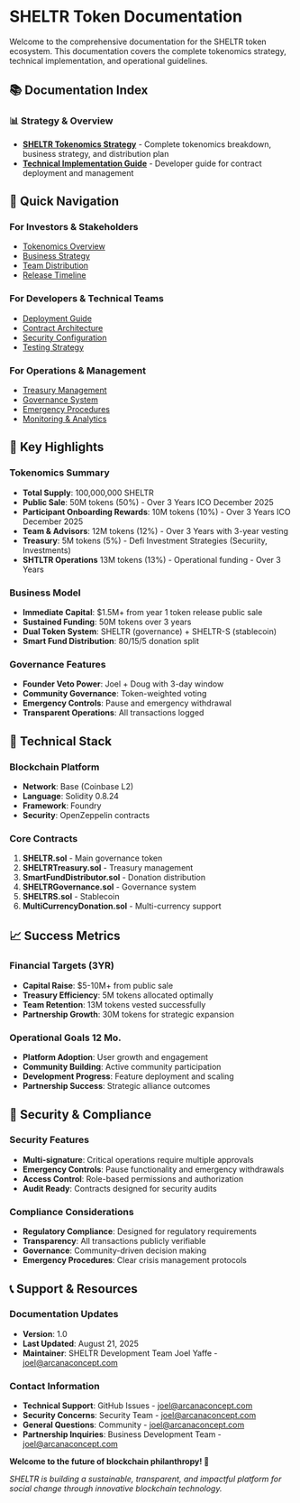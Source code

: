 # SHELTR Token Documentation

Welcome to the comprehensive documentation for the SHELTR token ecosystem. This documentation covers the complete tokenomics strategy, technical implementation, and operational guidelines.

## 📚 Documentation Index

### **📊 Strategy & Overview**
- **[SHELTR Tokenomics Strategy](./SHELTR-TOKENOMICS-STRATEGY.md)** - Complete tokenomics breakdown, business strategy, and distribution plan
- **[Technical Implementation Guide](./TECHNICAL-IMPLEMENTATION-GUIDE.md)** - Developer guide for contract deployment and management

## 🚀 Quick Navigation

### **For Investors & Stakeholders**
- [Tokenomics Overview](./SHELTR-TOKENOMICS-STRATEGY.md#tokenomics-overview)
- [Business Strategy](./SHELTR-TOKENOMICS-STRATEGY.md#business-strategy)
- [Team Distribution](./SHELTR-TOKENOMICS-STRATEGY.md#team-distribution-12m-sheltr)
- [Release Timeline](./SHELTR-TOKENOMICS-STRATEGY.md#release-timeline)

### **For Developers & Technical Teams**
- [Deployment Guide](./TECHNICAL-IMPLEMENTATION-GUIDE.md#deployment-commands)
- [Contract Architecture](./SHELTR-TOKENOMICS-STRATEGY.md#smart-contract-architecture)
- [Security Configuration](./TECHNICAL-IMPLEMENTATION-GUIDE.md#security-configuration)
- [Testing Strategy](./TECHNICAL-IMPLEMENTATION-GUIDE.md#testing-strategy)

### **For Operations & Management**
- [Treasury Management](./SHELTR-TOKENOMICS-STRATEGY.md#treasury-management-system)
- [Governance System](./SHELTR-TOKENOMICS-STRATEGY.md#governance--security)
- [Emergency Procedures](./TECHNICAL-IMPLEMENTATION-GUIDE.md#emergency-procedures)
- [Monitoring & Analytics](./TECHNICAL-IMPLEMENTATION-GUIDE.md#monitoring--analytics)

## 🎯 Key Highlights

### **Tokenomics Summary**
- **Total Supply**: 100,000,000 SHELTR
- **Public Sale**: 50M tokens (50%) - Over 3 Years ICO December 2025
- **Participant Onboarding Rewards**: 10M tokens (10%) - Over 3 Years ICO December 2025
- **Team & Advisors**: 12M tokens (12%) - Over 3 Years with 3-year vesting
- **Treasury**: 5M tokens (5%) - Defi Investment Strategies (Securiity, Investments)
- **SHTLTR Operations** 13M tokens (13%) - Operational funding -  Over 3 Years

### **Business Model**
- **Immediate Capital**: $1.5M+ from year 1 token release public sale
- **Sustained Funding**: 50M tokens over 3 years
- **Dual Token System**: SHELTR (governance) + SHELTR-S (stablecoin)
- **Smart Fund Distribution**: 80/15/5 donation split

### **Governance Features**
- **Founder Veto Power**: Joel + Doug with 3-day window
- **Community Governance**: Token-weighted voting
- **Emergency Controls**: Pause and emergency withdrawal
- **Transparent Operations**: All transactions logged

## 🔧 Technical Stack

### **Blockchain Platform**
- **Network**: Base (Coinbase L2)
- **Language**: Solidity 0.8.24
- **Framework**: Foundry
- **Security**: OpenZeppelin contracts

### **Core Contracts**
1. **SHELTR.sol** - Main governance token
2. **SHELTRTreasury.sol** - Treasury management
3. **SmartFundDistributor.sol** - Donation distribution
4. **SHELTRGovernance.sol** - Governance system
5. **SHELTRS.sol** - Stablecoin
6. **MultiCurrencyDonation.sol** - Multi-currency support

## 📈 Success Metrics

### **Financial Targets (3YR)**
- **Capital Raise**: $5-10M+ from public sale
- **Treasury Efficiency**: 5M tokens allocated optimally
- **Team Retention**: 13M tokens vested successfully
- **Partnership Growth**: 30M tokens for strategic expansion

### **Operational Goals 12 Mo.**
- **Platform Adoption**: User growth and engagement
- **Community Building**: Active community participation
- **Development Progress**: Feature deployment and scaling
- **Partnership Success**: Strategic alliance outcomes

## 🔐 Security & Compliance

### **Security Features**
- **Multi-signature**: Critical operations require multiple approvals
- **Emergency Controls**: Pause functionality and emergency withdrawals
- **Access Control**: Role-based permissions and authorization
- **Audit Ready**: Contracts designed for security audits

### **Compliance Considerations**
- **Regulatory Compliance**: Designed for regulatory requirements
- **Transparency**: All transactions publicly verifiable
- **Governance**: Community-driven decision making
- **Emergency Procedures**: Clear crisis management protocols

## 📞 Support & Resources

### **Documentation Updates**
- **Version**: 1.0
- **Last Updated**: August 21, 2025
- **Maintainer**: SHELTR Development Team Joel Yaffe - joel@arcanaconcept.com

### **Contact Information**
- **Technical Support**: GitHub Issues - joel@arcanaconcept.com
- **Security Concerns**: Security Team - joel@arcanaconcept.com
- **General Questions**: Community - joel@arcanaconcept.com
- **Partnership Inquiries**: Business Development Team - joel@arcanaconcept.com


**Welcome to the future of blockchain philanthropy! 🚀**

*SHELTR is building a sustainable, transparent, and impactful platform for social change through innovative blockchain technology.*
